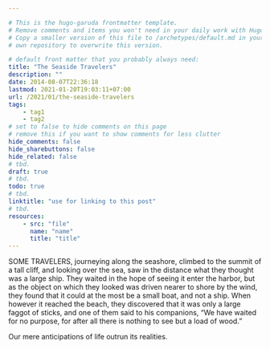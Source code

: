 ```yaml
---

# This is the hugo-garuda frontmatter template.
# Remove comments and items you won't need in your daily work with Hugo.
# Copy a smaller version of this file to /archetypes/default.md in your
# own repository to overwrite this version.

# default front matter that you probably always need:
title: "The Seaside Travelers"
description: ""
date: 2014-08-07T22:36:18
lastmod: 2021-01-20T19:03:11+07:00
url: /2021/01/the-seaside-travelers
tags:
    - tag1
    - tag2
# set to false to hide comments on this page
# remove this if you want to show comments for less clutter
hide_comments: false
hide_sharebuttons: false
hide_related: false
# tbd.
draft: true
# tbd.
todo: true
# tbd.
linktitle: "use for linking to this post"
# tbd.
resources:
    - src: "file"
      name: "name"
      title: "title"
---
```

SOME TRAVELERS, journeying along the seashore, climbed to the summit of a tall cliff, and looking over the sea, saw in the distance what they thought was a large ship. They waited in the hope of seeing it enter the harbor, but as the object on which they looked was driven nearer to shore by the wind, they found that it could at the most be a small boat, and not a ship. When however it reached the beach, they discovered that it was only a large faggot of sticks, and one of them said to his companions, “We have waited for no purpose, for after all there is nothing to see but a load of wood.”

Our mere anticipations of life outrun its realities.

